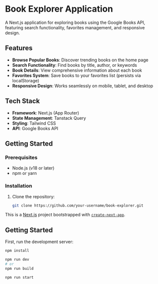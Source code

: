 
# Book Explorer Application


A Next.js application for exploring books using the Google Books API, featuring search functionality, favorites management, and responsive design.

## Features

- **Browse Popular Books**: Discover trending books on the home page
- **Search Functionality**: Find books by title, author, or keywords
- **Book Details**: View comprehensive information about each book
- **Favorites System**: Save books to your favorites list (persists via localStorage)
- **Responsive Design**: Works seamlessly on mobile, tablet, and desktop

## Tech Stack

- **Framework**: Next.js (App Router)
- **State Management**: Tanstack Query
- **Styling**: Tailwind CSS
- **API**: Google Books API

## Getting Started

### Prerequisites

- Node.js (v18 or later)
- npm or yarn

### Installation

1. Clone the repository:
   ```bash
   git clone https://github.com/your-username/book-explorer.git

This is a [Next.js](https://nextjs.org) project bootstrapped with [`create-next-app`](https://nextjs.org/docs/app/api-reference/cli/create-next-app).

## Getting Started

First, run the development server:

```bash
npm install

npm run dev
# or
npm run build

npm run start
```
